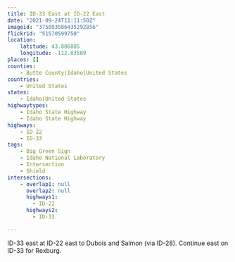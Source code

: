 ```yaml
---
title: ID-33 East at ID-22 East
date: "2021-09-24T11:11:50Z"
imageid: "375093586435292856"
flickrid: "51570599750"
location:
    latitude: 43.806885
    longitude: -112.83589
places: []
counties:
    - Butte County|Idaho|United States
countries:
    - United States
states:
    - Idaho|United States
highwaytypes:
    - Idaho State Highway
    - Idaho State Highway
highways:
    - ID-22
    - ID-33
tags:
    - Big Green Sign
    - Idaho National Laboratory
    - Intersection
    - Shield
intersections:
    - overlap1: null
      overlap2: null
      highways1:
        - ID-22
      highways2:
        - ID-33

---
```

ID-33 east at ID-22 east to Dubois and Salmon (via ID-28).  Continue east on ID-33 for Rexburg.